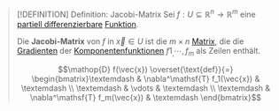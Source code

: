 >[!DEFINITION] Definition: Jacobi-Matrix
>Sei $f: U\subseteq \mathbb{R}^n\to\mathbb{R}^m$ eine [partiell differenzierbare](Partielle%20Differenzierbarkeit.md) [Funktion](../Reelle%20Funktion%20mehrerer%20Veränderlicher.md).
>
>Die **Jacobi-Matrix** von $f$ in $\vec{x}\in U$ ist die $m\times n$ [Matrix](../../../../Lineare%20Algebra/Matrizen/Matrix.md), die die [Gradienten](../Skalarfelder/Differentiation/Gradient.md) der [Komponentenfunktionen](../Reelle%20Funktion%20mehrerer%20Veränderlicher.md) $f1_,\cdots,f_m$ als Zeilen enthält.
>
>$$\mathop{D} f(\vec{x}) \overset{\text{def}}{=} \begin{bmatrix}\textemdash & \nabla^\mathsf{T} f_1(\vec{x}) & \textemdash \\ \textemdash & \vdots & \textemdash \\ \textemdash & \nabla^\mathsf{T} f_m(\vec{x}) & \textemdash \end{bmatrix}$$
